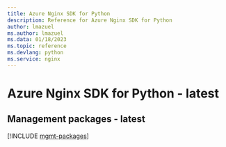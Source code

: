 ```yaml
---
title: Azure Nginx SDK for Python
description: Reference for Azure Nginx SDK for Python
author: lmazuel
ms.author: lmazuel
ms.data: 01/18/2023
ms.topic: reference
ms.devlang: python
ms.service: nginx
---
```

# Azure Nginx SDK for Python - latest

## Management packages - latest
[!INCLUDE [mgmt-packages](nginx-mgmt-index.md)]